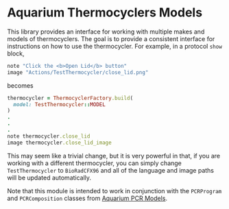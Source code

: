 # Aquarium Thermocyclers Models

This library provides an interface for working with multiple makes and models of thermocyclers. The goal is to provide a consistent interface for instructions on how to use the thermocycler. For example, in a protocol `show` block,
```ruby
note "Click the <b>Open Lid</b> button"
image "Actions/TestThermocycler/close_lid.png" 
```
becomes
```ruby
thermocycler = ThermocyclerFactory.build(
  model: TestThermocycler::MODEL
)
.
.
.
note thermocycler.close_lid
image thermocycler.close_lid_image
```
This may seem like a trivial change, but it is very powerful in that, if you are working with a different thermocycler, you can simply change `TestThermocycler` to `BioRadCFX96` and all of the language and image paths will be updated automatically.

Note that this module is intended to work in conjunction with the `PCRProgram` and `PCRComposition` classes from [Aquarium PCR Models](https://github.com/dvnstrcklnd/aq-pcr-models).
